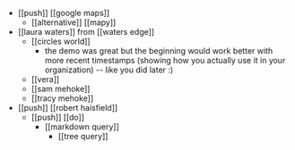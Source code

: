- [[push]] [[google maps]]
	- [[alternative]] [[mapy]]
- [[laura waters]] from [[waters edge]]
	- [[circles world]]
		- the demo was great but the beginning would work better with more recent timestamps (showing how you actually use it in your organization) -- like you did later :)
	- [[vera]]
	- [[sam mehoke]]
	- [[tracy mehoke]]
- [[push]] [[robert haisfield]]
	- [[push]] [[do]]
		- [[markdown query]]
			- [[tree query]]
	